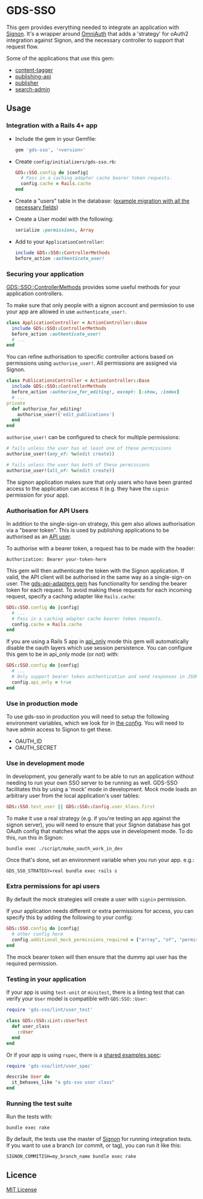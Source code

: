 # GDS-SSO

This gem provides everything needed to integrate an application with [Signon](https://github.com/alphagov/signon). It's a wrapper around [OmniAuth](https://github.com/intridea/omniauth) that adds a 'strategy' for oAuth2 integration against Signon,
and the necessary controller to support that request flow.

Some of the applications that use this gem:

- [content-tagger](https://github.com/alphagov/content-tagger)
- [publishing-api](https://github.com/alphagov/publishing-api)
- [publisher](https://github.com/alphagov/publisher)
- [search-admin](https://github.com/alphagov/search-admin)

## Usage

### Integration with a Rails 4+ app

- Include the gem in your Gemfile:

  ```ruby
  gem 'gds-sso', '<version>'
  ```

- Create `config/initializers/gds-sso.rb`:

  ```ruby
  GDS::SSO.config do |config|
    # Pass in a caching adapter cache bearer token requests.
    config.cache = Rails.cache
  end
  ```

- Create a "users" table in the database: ([example migration with all the necessary fields](https://github.com/alphagov/content-publisher/blob/16c58a40745c1ea61ec241e5aeb702ae15238f98/db/migrate/20160622154200_create_users.rb))

- Create a User model with the following:

  ```ruby
  serialize :permissions, Array
  ```

- Add to your `ApplicationController`:

  ```ruby
  include GDS::SSO::ControllerMethods
  before_action :authenticate_user!
  ```

### Securing your application

[GDS::SSO::ControllerMethods](/lib/gds-sso/controller_methods.rb) provides some useful methods for your application controllers.

To make sure that only people with a signon account and permission to use your app are allowed in use `authenticate_user!`.

```ruby
class ApplicationController < ActionController::Base
  include GDS::SSO::ControllerMethods
  before_action :authenticate_user!
  # ...
end
```

You can refine authorisation to specific controller actions based on permissions using `authorise_user!`. All permissions are assigned via Signon.

```ruby
class PublicationsController < ActionController::Base
  include GDS::SSO::ControllerMethods
  before_action :authorise_for_editing!, except: [:show, :index]
  # ...
private
  def authorise_for_editing!
    authorise_user!('edit_publications')
  end
end
```

`authorise_user!` can be configured to check for multiple permissions:

```ruby
# fails unless the user has at least one of these permissions
authorise_user!(any_of: %w(edit create))

# fails unless the user has both of these permissions
authorise_user!(all_of: %w(edit create))
```

The signon application makes sure that only users who have been granted access to the application can access it (e.g. they have the `signin` permission for your app).

### Authorisation for API Users

In addition to the single-sign-on strategy, this gem also allows authorisation
via a "bearer token". This is used by publishing applications to be authorised
as an [API user](https://signon.publishing.service.gov.uk/api_users).

To authorise with a bearer token, a request has to be made with the header:

```
Authorization: Bearer your-token-here
```

This gem will then authenticate the token with the Signon application. If
valid, the API client will be authorised in the same way as a single-sign-on
user. The [gds-api-adapters gem](https://github.com/alphagov/gds-api-adapters#app-level-authentication)
has functionality for sending the bearer token for each request. To avoid making
these requests for each incoming request, specify a caching adapter like `Rails.cache`:

```ruby
GDS::SSO.config do |config|
  # ...
  # Pass in a caching adapter cache bearer token requests.
  config.cache = Rails.cache
end
```

If you are using a Rails 5 app in
[api_only](http://guides.rubyonrails.org/api_app.html) mode this gem will
automatically disable the oauth layers which use session persistence. You can
configure this gem to be in api_only mode (or not) with:

```ruby
GDS::SSO.config do |config|
  # ...
  # Only support bearer token authentication and send responses in JSON
  config.api_only = true
end
```

### Use in production mode

To use gds-sso in production you will need to setup the following environment variables, which we look for in [the config](https://github.com/alphagov/gds-sso/blob/master/lib/gds-sso/config.rb). You will need to have admin access to Signon to get these.

- OAUTH_ID
- OAUTH_SECRET

### Use in development mode

In development, you generally want to be able to run an application without needing to run your own SSO server to be running as well. GDS-SSO facilitates this by using a 'mock' mode in development. Mock mode loads an arbitrary user from the local application's user tables:

```ruby
GDS::SSO.test_user || GDS::SSO::Config.user_klass.first
```

To make it use a real strategy (e.g. if you're testing an app against the signon server), you will need to ensure that your Signon database has got OAuth config that matches what the apps use in development mode. To do this, run this in Signon:

```
bundle exec ./script/make_oauth_work_in_dev
```

Once that's done, set an environment variable when you run your app. e.g.:

```
GDS_SSO_STRATEGY=real bundle exec rails s
```

### Extra permissions for api users

By default the mock strategies will create a user with `signin` permission.

If your application needs different or extra permissions for access, you can specify this by adding the following to your config:

```ruby
GDS::SSO.config do |config|
  # other config here
  config.additional_mock_permissions_required = ["array", "of", "permissions"]
end
```

The mock bearer token will then ensure that the dummy api user has the required permission.

### Testing in your application

If your app is using `test-unit` or `minitest`, there is a linting test that can verify your `User` model is compatible with `GDS:SSO::User`:

```ruby
require 'gds-sso/lint/user_test'

class GDS::SSO::Lint::UserTest
  def user_class
    ::User
  end
end
```

Or if your app is using `rspec`, there is a [shared examples spec](/lib/gds-sso/lint/user_spec.rb):

```ruby
require 'gds-sso/lint/user_spec'

describe User do
  it_behaves_like "a gds-sso user class"
end
```

### Running the test suite

Run the tests with:

```
bundle exec rake
```

By default, the tests use the master of [Signon](https://github.com/alphagov/signon) for running integration tests. If you want to use a branch (or commit, or tag), you can run it like this:

```
SIGNON_COMMITISH=my_branch_name bundle exec rake
```

## Licence

[MIT License](LICENCE)
